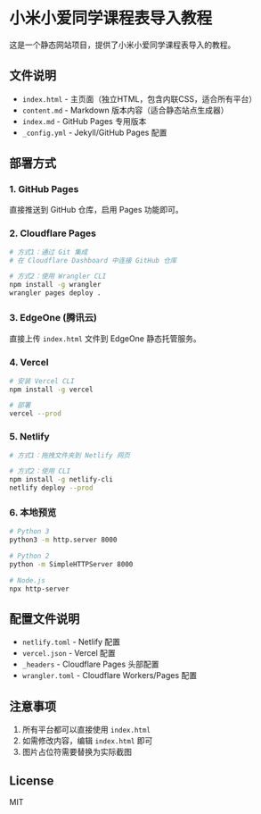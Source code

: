 # 小米小爱同学课程表导入教程

这是一个静态网站项目，提供了小米小爱同学课程表导入的教程。

## 文件说明

- `index.html` - 主页面（独立HTML，包含内联CSS，适合所有平台）
- `content.md` - Markdown 版本内容（适合静态站点生成器）
- `index.md` - GitHub Pages 专用版本
- `_config.yml` - Jekyll/GitHub Pages 配置

## 部署方式

### 1. GitHub Pages
直接推送到 GitHub 仓库，启用 Pages 功能即可。

### 2. Cloudflare Pages
```bash
# 方式1：通过 Git 集成
# 在 Cloudflare Dashboard 中连接 GitHub 仓库

# 方式2：使用 Wrangler CLI
npm install -g wrangler
wrangler pages deploy .
```

### 3. EdgeOne (腾讯云)
直接上传 `index.html` 文件到 EdgeOne 静态托管服务。

### 4. Vercel
```bash
# 安装 Vercel CLI
npm install -g vercel

# 部署
vercel --prod
```

### 5. Netlify
```bash
# 方式1：拖拽文件夹到 Netlify 网页

# 方式2：使用 CLI
npm install -g netlify-cli
netlify deploy --prod
```

### 6. 本地预览
```bash
# Python 3
python3 -m http.server 8000

# Python 2
python -m SimpleHTTPServer 8000

# Node.js
npx http-server
```

## 配置文件说明

- `netlify.toml` - Netlify 配置
- `vercel.json` - Vercel 配置
- `_headers` - Cloudflare Pages 头部配置
- `wrangler.toml` - Cloudflare Workers/Pages 配置

## 注意事项

1. 所有平台都可以直接使用 `index.html`
2. 如需修改内容，编辑 `index.html` 即可
3. 图片占位符需要替换为实际截图

## License

MIT